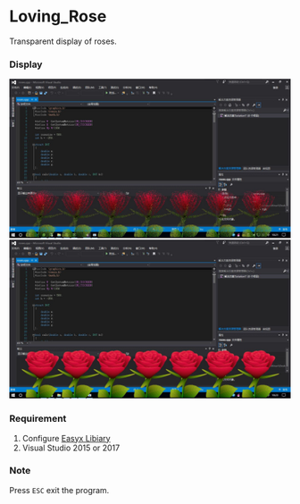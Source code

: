 # Loving_Rose

Transparent display of roses. 

### Display

![](https://github.com/leeyoshinari/Loving_Rose/blob/master/image/01.jpg)
![](https://github.com/leeyoshinari/Loving_Rose/blob/master/image/02.jpg)

### Requirement

1. Configure [Easyx Libiary](https://easyx.cn/a/easyx)
2. Visual Studio 2015 or 2017

### Note

Press `ESC` exit the program.
